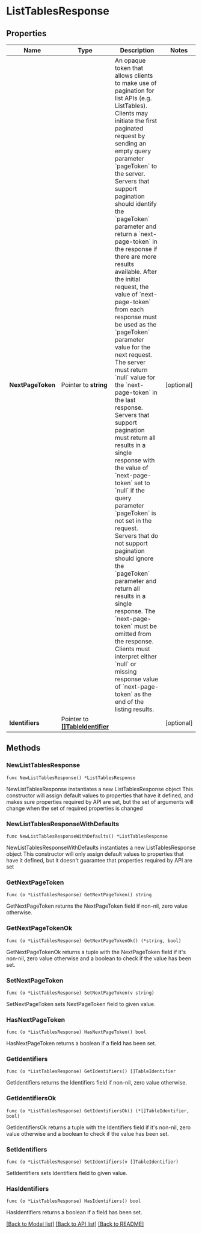 # ListTablesResponse

## Properties

Name | Type | Description | Notes
------------ | ------------- | ------------- | -------------
**NextPageToken** | Pointer to **string** | An opaque token that allows clients to make use of pagination for list APIs (e.g. ListTables). Clients may initiate the first paginated request by sending an empty query parameter &#x60;pageToken&#x60; to the server. Servers that support pagination should identify the &#x60;pageToken&#x60; parameter and return a &#x60;next-page-token&#x60; in the response if there are more results available.  After the initial request, the value of &#x60;next-page-token&#x60; from each response must be used as the &#x60;pageToken&#x60; parameter value for the next request. The server must return &#x60;null&#x60; value for the &#x60;next-page-token&#x60; in the last response. Servers that support pagination must return all results in a single response with the value of &#x60;next-page-token&#x60; set to &#x60;null&#x60; if the query parameter &#x60;pageToken&#x60; is not set in the request. Servers that do not support pagination should ignore the &#x60;pageToken&#x60; parameter and return all results in a single response. The &#x60;next-page-token&#x60; must be omitted from the response. Clients must interpret either &#x60;null&#x60; or missing response value of &#x60;next-page-token&#x60; as the end of the listing results. | [optional] 
**Identifiers** | Pointer to [**[]TableIdentifier**](TableIdentifier.md) |  | [optional] 

## Methods

### NewListTablesResponse

`func NewListTablesResponse() *ListTablesResponse`

NewListTablesResponse instantiates a new ListTablesResponse object
This constructor will assign default values to properties that have it defined,
and makes sure properties required by API are set, but the set of arguments
will change when the set of required properties is changed

### NewListTablesResponseWithDefaults

`func NewListTablesResponseWithDefaults() *ListTablesResponse`

NewListTablesResponseWithDefaults instantiates a new ListTablesResponse object
This constructor will only assign default values to properties that have it defined,
but it doesn't guarantee that properties required by API are set

### GetNextPageToken

`func (o *ListTablesResponse) GetNextPageToken() string`

GetNextPageToken returns the NextPageToken field if non-nil, zero value otherwise.

### GetNextPageTokenOk

`func (o *ListTablesResponse) GetNextPageTokenOk() (*string, bool)`

GetNextPageTokenOk returns a tuple with the NextPageToken field if it's non-nil, zero value otherwise
and a boolean to check if the value has been set.

### SetNextPageToken

`func (o *ListTablesResponse) SetNextPageToken(v string)`

SetNextPageToken sets NextPageToken field to given value.

### HasNextPageToken

`func (o *ListTablesResponse) HasNextPageToken() bool`

HasNextPageToken returns a boolean if a field has been set.

### GetIdentifiers

`func (o *ListTablesResponse) GetIdentifiers() []TableIdentifier`

GetIdentifiers returns the Identifiers field if non-nil, zero value otherwise.

### GetIdentifiersOk

`func (o *ListTablesResponse) GetIdentifiersOk() (*[]TableIdentifier, bool)`

GetIdentifiersOk returns a tuple with the Identifiers field if it's non-nil, zero value otherwise
and a boolean to check if the value has been set.

### SetIdentifiers

`func (o *ListTablesResponse) SetIdentifiers(v []TableIdentifier)`

SetIdentifiers sets Identifiers field to given value.

### HasIdentifiers

`func (o *ListTablesResponse) HasIdentifiers() bool`

HasIdentifiers returns a boolean if a field has been set.


[[Back to Model list]](../README.md#documentation-for-models) [[Back to API list]](../README.md#documentation-for-api-endpoints) [[Back to README]](../README.md)


